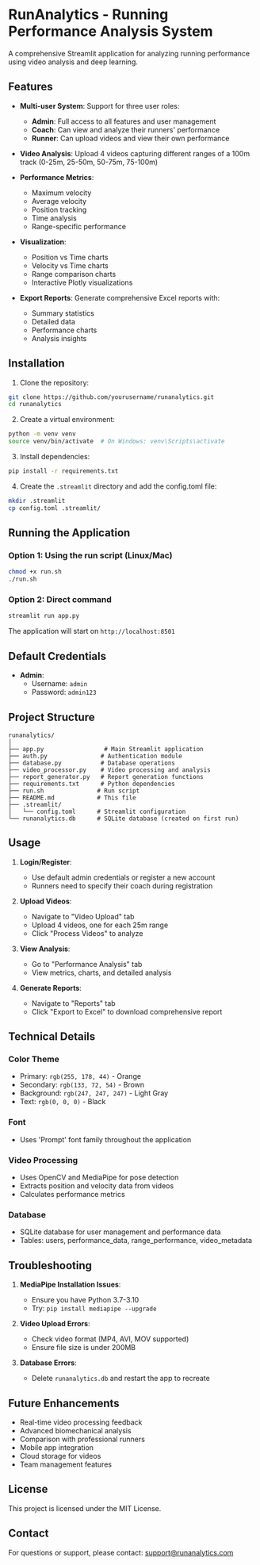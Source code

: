 # RunAnalytics - Running Performance Analysis System

A comprehensive Streamlit application for analyzing running performance using video analysis and deep learning.

## Features

- **Multi-user System**: Support for three user roles:
  - **Admin**: Full access to all features and user management
  - **Coach**: Can view and analyze their runners' performance
  - **Runner**: Can upload videos and view their own performance

- **Video Analysis**: Upload 4 videos capturing different ranges of a 100m track (0-25m, 25-50m, 50-75m, 75-100m)

- **Performance Metrics**:
  - Maximum velocity
  - Average velocity
  - Position tracking
  - Time analysis
  - Range-specific performance

- **Visualization**:
  - Position vs Time charts
  - Velocity vs Time charts
  - Range comparison charts
  - Interactive Plotly visualizations

- **Export Reports**: Generate comprehensive Excel reports with:
  - Summary statistics
  - Detailed data
  - Performance charts
  - Analysis insights

## Installation

1. Clone the repository:
```bash
git clone https://github.com/yourusername/runanalytics.git
cd runanalytics
```

2. Create a virtual environment:
```bash
python -m venv venv
source venv/bin/activate  # On Windows: venv\Scripts\activate
```

3. Install dependencies:
```bash
pip install -r requirements.txt
```

4. Create the `.streamlit` directory and add the config.toml file:
```bash
mkdir .streamlit
cp config.toml .streamlit/
```

## Running the Application

### Option 1: Using the run script (Linux/Mac)
```bash
chmod +x run.sh
./run.sh
```

### Option 2: Direct command
```bash
streamlit run app.py
```

The application will start on `http://localhost:8501`

## Default Credentials

- **Admin**: 
  - Username: `admin`
  - Password: `admin123`

## Project Structure

```
runanalytics/
│
├── app.py                 # Main Streamlit application
├── auth.py               # Authentication module
├── database.py           # Database operations
├── video_processor.py    # Video processing and analysis
├── report_generator.py   # Report generation functions
├── requirements.txt      # Python dependencies
├── run.sh               # Run script
├── README.md            # This file
├── .streamlit/
│   └── config.toml      # Streamlit configuration
└── runanalytics.db      # SQLite database (created on first run)
```

## Usage

1. **Login/Register**: 
   - Use default admin credentials or register a new account
   - Runners need to specify their coach during registration

2. **Upload Videos**:
   - Navigate to "Video Upload" tab
   - Upload 4 videos, one for each 25m range
   - Click "Process Videos" to analyze

3. **View Analysis**:
   - Go to "Performance Analysis" tab
   - View metrics, charts, and detailed analysis

4. **Generate Reports**:
   - Navigate to "Reports" tab
   - Click "Export to Excel" to download comprehensive report

## Technical Details

### Color Theme
- Primary: `rgb(255, 178, 44)` - Orange
- Secondary: `rgb(133, 72, 54)` - Brown
- Background: `rgb(247, 247, 247)` - Light Gray
- Text: `rgb(0, 0, 0)` - Black

### Font
- Uses 'Prompt' font family throughout the application

### Video Processing
- Uses OpenCV and MediaPipe for pose detection
- Extracts position and velocity data from videos
- Calculates performance metrics

### Database
- SQLite database for user management and performance data
- Tables: users, performance_data, range_performance, video_metadata

## Troubleshooting

1. **MediaPipe Installation Issues**:
   - Ensure you have Python 3.7-3.10
   - Try: `pip install mediapipe --upgrade`

2. **Video Upload Errors**:
   - Check video format (MP4, AVI, MOV supported)
   - Ensure file size is under 200MB

3. **Database Errors**:
   - Delete `runanalytics.db` and restart the app to recreate

## Future Enhancements

- Real-time video processing feedback
- Advanced biomechanical analysis
- Comparison with professional runners
- Mobile app integration
- Cloud storage for videos
- Team management features

## License

This project is licensed under the MIT License.

## Contact

For questions or support, please contact: support@runanalytics.com